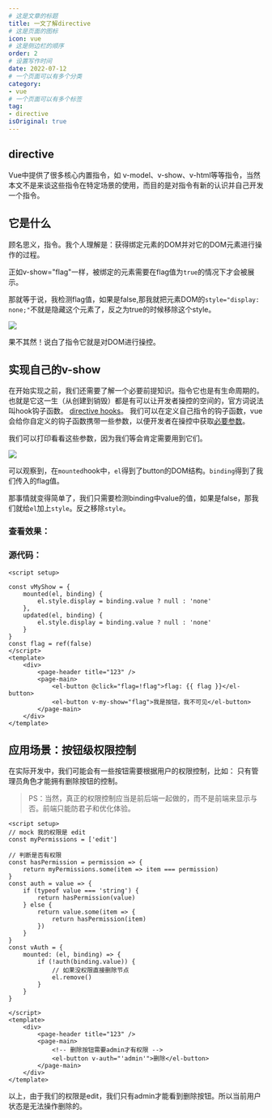 ```yaml
---
# 这是文章的标题
title: 一文了解directive
# 这是页面的图标
icon: vue
# 这是侧边栏的顺序
order: 2
# 设置写作时间
date: 2022-07-12
# 一个页面可以有多个分类
category:
- vue
# 一个页面可以有多个标签
tag:
- directive
isOriginal: true
---
```


## directive

Vue中提供了很多核心内置指令，如 v-model、v-show、v-html等等指令，当然本文不是来谈这些指令在特定场景的使用，而目的是对指令有新的认识并自己开发一个指令。

## 它是什么

顾名思义，指令。我个人理解是：获得绑定元素的DOM并对它的DOM元素进行操作的过程。

正如v-show="flag"一样，被绑定的元素需要在flag值为`true`的情况下才会被展示。

那就等于说，我检测flag值，如果是false,那我就把元素DOM的`style="display: none;"`不就是隐藏这个元素了，反之为true的时候移除这个style。

![](https://miclon-job.oss-cn-hangzhou.aliyuncs.com/img/20220712140920.png)

果不其然！说白了指令它就是对DOM进行操控。

## 实现自己的v-show

在开始实现之前，我们还需要了解一个必要前提知识。指令它也是有生命周期的。也就是它这一生（从创建到销毁）都是有可以让开发者操控的空间的，官方词说法叫hook钩子函数。
[directive hooks](https://vuejs.org/guide/reusability/custom-directives.html#directive-hooks)。
我们可以在定义自己指令的钩子函数，vue会给你自定义的钩子函数携带一些参数，以便开发者在操控中获取[必要参数](https://vuejs.org/guide/reusability/custom-directives.html#hook-arguments)。

我们可以打印看看这些参数，因为我们等会肯定需要用到它们。

![](https://miclon-job.oss-cn-hangzhou.aliyuncs.com/img/20220712142032.png)

可以观察到，在`mounted`hook中，`el`得到了button的DOM结构。`binding`得到了我们传入的flag值。

那事情就变得简单了，我们只需要检测binding中value的值，如果是false，那我们就给`el`加上`style`。反之移除`style`。

### 查看效果：

<my-directive/>

### 源代码：
```vue
<script setup>

const vMyShow = {
    mounted(el, binding) {
        el.style.display = binding.value ? null : 'none'
    },
    updated(el, binding) {
        el.style.display = binding.value ? null : 'none'
    }
}
const flag = ref(false)
</script>
<template>
    <div>
        <page-header title="123" />
        <page-main>
            <el-button @click="flag=!flag">flag: {{ flag }}</el-button>
            <el-button v-my-show="flag">我是按钮，我不可见</el-button>
        </page-main>
    </div>
</template>
```

## 应用场景：按钮级权限控制

在实际开发中，我们可能会有一些按钮需要根据用户的权限控制，比如：
只有管理员角色才能拥有删除按钮的控制。

> PS：当然，真正的权限控制应当是前后端一起做的，而不是前端来显示与否。前端只能防君子和优化体验。

```vue
<script setup>
// mock 我的权限是 edit
const myPermissions = ['edit']

// 判断是否有权限
const hasPermission = permission => {
    return myPermissions.some(item => item === permission)
}
const auth = value => {
    if (typeof value === 'string') {
        return hasPermission(value)
    } else {
        return value.some(item => {
            return hasPermission(item)
        })
    }
}
const vAuth = {
    mounted: (el, binding) => {
        if (!auth(binding.value)) {
            // 如果没权限直接删除节点
            el.remove()
        }
    }
}

</script>
<template>
    <div>
        <page-header title="123" />
        <page-main>
            <!-- 删除按钮需要admin才有权限 -->
            <el-button v-auth="'admin'">删除</el-button>
        </page-main>
    </div>
</template>
```

以上，由于我们的权限是edit，我们只有admin才能看到删除按钮。所以当前用户状态是无法操作删除的。
